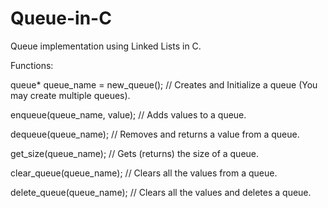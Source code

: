 # Queue-in-C
Queue implementation using Linked Lists in C.

Functions:

  queue* queue_name = new_queue();      // Creates and Initialize a queue (You may create multiple queues).
  
  enqueue(queue_name, value);           // Adds values to a queue.
  
  dequeue(queue_name);                  // Removes and returns a value from a queue.
  
  get_size(queue_name);                 // Gets (returns) the size of a queue.
  
  clear_queue(queue_name);              // Clears all the values from a queue.
  
  delete_queue(queue_name);             // Clears all the values and deletes a queue.
